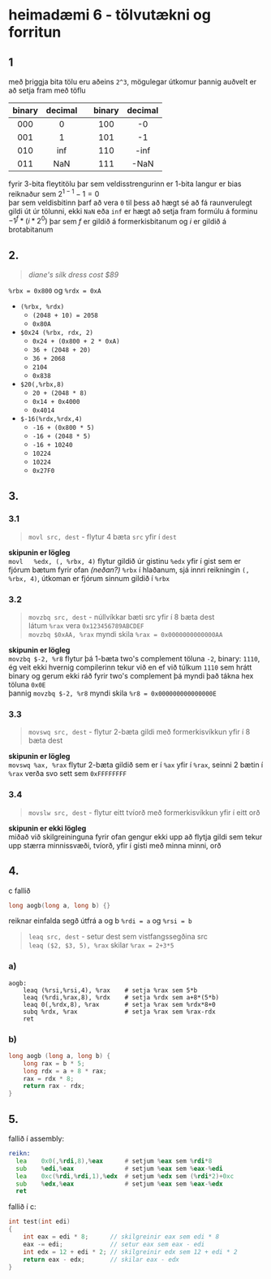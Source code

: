 # heimadæmi 6 - tölvutækni og forritun

## 1
með þriggja bita tölu eru aðeins `2^3`, mögulegar útkomur þannig auðvelt er að setja fram með töflu

|binary|decimal||binary|decimal|
|:---:|:---:|:---:|:---:|:---:|
|000    |0      ||100    |-0     |
|001    |1      ||101    |-1     |
|010    |inf    ||110    |-inf   |
|011    |NaN    ||111    |-NaN   |

fyrir 3-bita fleytitölu þar sem veldisstrengurinn er 1-bita langur er bias reiknaður sem $2^{1-1}-1=0$  
þar sem veldisbitinn þarf að vera `0` til þess að hægt sé að fá raunverulegt gildi út úr tölunni, ekki `NaN` eða `inf` er hægt að setja fram formúlu á forminu $-1^f*(i*2^0)$ þar sem $f$ er gildið á formerkisbitanum og $i$ er gildið á brotabitanum

## 2.
> *diane's silk dress cost $89*

`%rbx = 0x800` og `%rdx = 0xA`
* `(%rbx, %rdx)` 
  * `(2048 + 10) = 2058`
  * `0x80A`
* `$0x24 (%rbx, rdx, 2)` 
  * `0x24 + (0x800 + 2 * 0xA)`
  * `36 + (2048 + 20)`
  * `36 + 2068`
  * `2104`
  * `0x838`
* `$20(,%rbx,8)`
  * `20 + (2048 * 8)`
  * `0x14 + 0x4000`
  * `0x4014`
* `$-16(%rdx,%rdx,4)`
  * `-16 + (0x800 * 5)`
  * `-16 + (2048 * 5)`
  * `-16 + 10240`
  * `10224`
  * `10224`
  * `0x27F0`

<div style='page-break-after: always;'></div>

## 3.
### 3.1
> `movl src, dest` -  flytur 4 bæta `src` yfir í `dest`  

**skipunin er lögleg**  
`movl   %edx, (, %rbx, 4)` flytur gildið úr gistinu `%edx` yfir í gist sem er fjórum bætum fyrir ofan *(neðan?)* `%rbx` í hlaðanum, sjá innri reikningin `(, %rbx, 4)`, útkoman er fjórum sinnum gildið í `%rbx`

### 3.2
> `movzbq src, dest` - núllvíkkar bæti src yfir í 8 bæta dest  
> látum `%rax` vera `0x123456789ABCDEF`  
> `movzbq $0xAA, %rax` myndi skila `%rax = 0x0000000000000AA`

**skipunin er lögleg**  
`movzbq $-2, %r8` flytur þá 1-bæta two's complement töluna `-2`, binary: `1110`, ég veit ekki hvernig compilerinn tekur við en ef við túlkum `1110` sem hrátt binary og gerum ekki ráð fyrir two's complement þá myndi það tákna hex töluna `0x0E`  
þannig `movzbq $-2, %r8` myndi skila `%r8 = 0x000000000000000E`

### 3.3
> `movswq src, dest` - flytur 2-bæta gildi með formerkisvíkkun yfir í 8 bæta dest

**skipunin er lögleg**  
`movswq %ax, %rax` flytur 2-bæta gildið sem er í `%ax` yfir í `%rax`, seinni 2 bætin í `%rax` verða svo sett sem `0xFFFFFFFF`

### 3.4
> `movslw src, dest` - flytur eitt tvíorð með formerkisvíkkun yfir í eitt orð

**skipunin er ekki lögleg**  
miðað við skilgreininguna fyrir ofan gengur ekki upp að flytja gildi sem tekur upp stærra minnissvæði, tvíorð, yfir í gisti með minna minni, orð

<div style='page-break-after: always;'></div>

## 4.
c fallið
```c
long aogb(long a, long b) {}
```
reiknar einfalda segð útfrá a og b
`%rdi = a` og `%rsi = b`

> `leaq src, dest` - setur dest sem vistfangssegðina src  
> `leaq ($2, $3, 5), %rax` skilar `%rax = 2+3*5`

### a)
```assembly
aogb:
    leaq (%rsi,%rsi,4), %rax    # setja %rax sem 5*b
    leaq (%rdi,%rax,8), %rdx    # setja %rdx sem a+8*(5*b)
    leaq 0(,%rdx,8), %rax       # setja %rax sem %rdx*8+0
    subq %rdx, %rax             # setja %rax sem %rax-rdx
    ret
```

### b)
```c
long aogb (long a, long b) {
    long rax = b * 5;
    long rdx = a + 8 * rax;
    rax = rdx * 8;
    return rax - rdx;
}
```

## 5.
fallið í assembly:  
```asm
reikn:
  lea    0x0(,%rdi,8),%eax      # setjum %eax sem %rdi*8
  sub    %edi,%eax              # setjum %eax sem %eax-%edi
  lea    0xc(%rdi,%rdi,1),%edx  # setjum %edx sem (%rdi*2)+0xc
  sub    %edx,%eax              # setjum %eax sem %eax-%edx
  ret    
```

fallið í c:  
```c
int test(int edi)
{
    int eax = edi * 8;      // skilgreinir eax sem edi * 8
    eax -= edi;             // setur eax sem eax - edi
    int edx = 12 + edi * 2; // skilgreinir edx sem 12 + edi * 2
    return eax - edx;       // skilar eax - edx
}
```